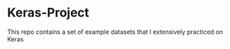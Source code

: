 # Keras-Project
This repo contains a set of example datasets that I extensively practiced on Keras 
